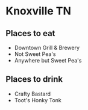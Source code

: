 # Knoxville TN

## Places to eat
 - Downtown Grill & Brewery
 - Not Sweet Pea's
 - Anywhere but Sweet Pea's

## Places to drink
 - Crafty Bastard
 - Toot's Honky Tonk

